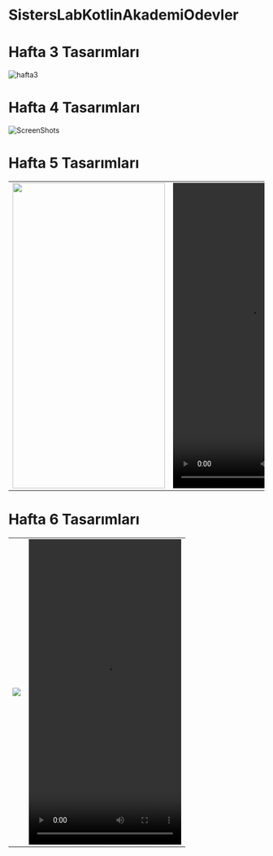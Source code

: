 # SistersLabKotlinAkademiOdevler


# Hafta 3 Tasarımları 
![hafta3](https://github.com/burakgecimli/SistersLabKotlinAkademiOdevler/assets/62941438/d07f0c46-e105-4dfb-8e3a-82732eca527b)

# Hafta 4 Tasarımları 
![ScreenShots](https://github.com/burakgecimli/SistersLabKotlinAkademiOdevler/assets/62941438/f6662d04-0612-4576-98ad-456b2fbda88f) 

# Hafta 5 Tasarımları 

<table>
  <tr>
    <td><img src="https://github.com/burakgecimli/SistersLabKotlinAkademiOdevler/assets/62941438/82a6f7b9-2f7a-4e96-acdb-95b0f343a155" width="300" height="600"></td>
    <td><video src="https://github.com/burakgecimli/SistersLabKotlinAkademiOdevler/assets/62941438/2e7e2c52-57e3-4442-a517-b5e742e5e8d9" width="300" height="600" controls>
</video>
</td>
  </tr>
</table>

# Hafta 6 Tasarımları 
<table>
  <tr>
   <td><img src="https://github.com/burakgecimli/SistersLabKotlinAkademiOdevler/assets/62941438/35126a45-78ad-45ab-b69f-bc0e9fefb9ae">
    <td><video src="https://github.com/burakgecimli/SistersLabKotlinAkademiOdevler/assets/62941438/3f1ec20e-a6c7-4679-a464-05c66e3bc045" width="300" height="600" controls>
</video>
</td>
  </tr>
</table>










